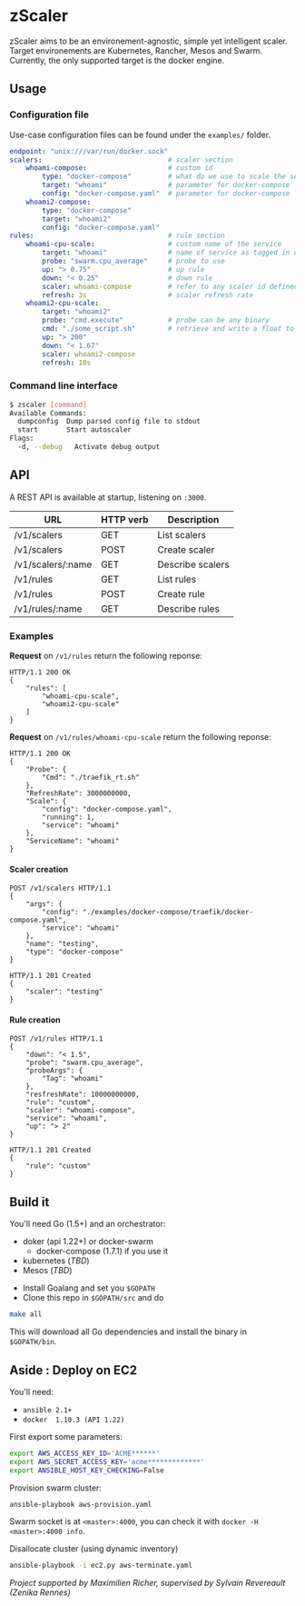 zScaler
=======

zScaler aims to be an environement-agnostic, simple yet intelligent scaler.
Target environements are Kubernetes, Rancher, Mesos and Swarm.
Currently, the only supported target is the docker engine.

Usage
-----

### Configuration file

Use-case configuration files can be found under the `examples/` folder.

```YAML
endpoint: "unix:///var/run/docker.sock"
scalers:                               # scaler section
    whoami-compose:                    # custom id
        type: "docker-compose"         # what do we use to scale the service ?
        target: "whoami"               # parameter for docker-compose
        config: "docker-compose.yaml"  # parameter for docker-compose
    whoami2-compose:
        type: "docker-compose"
        target: "whoami2"
        config: "docker-compose.yaml"
rules:                                 # rule section
    whoami-cpu-scale:                  # custom name of the service
        target: "whoami"               # name of service as tagged in orchestrator
        probe: "swarm.cpu_average"     # probe to use
        up: "> 0.75"                   # up rule
        down: "< 0.25"                 # down rule
        scaler: whoami-compose         # refer to any scaler id defined above
        refresh: 3s                    # scaler refresh rate
    whoami2-cpu-scale:
        target: "whoami2"
        probe: "cmd.execute"           # probe can be any binary
        cmd: "./some_script.sh"        # retrieve and write a float to stdout
        up: "> 200"
        down: "< 1.67"
        scaler: whoami2-compose
        refresh: 10s
```

### Command line interface

```BASH
$ zscaler [command]
Available Commands:
  dumpconfig  Dump parsed config file to stdout
  start       Start autoscaler
Flags:
  -d, --debug   Activate debug output
```

API
---

A REST API is available at startup, listening on `:3000`.

URL                | HTTP verb | Description
-------------------|-----------|------
/v1/scalers        | GET       | List scalers
/v1/scalers        | POST      | Create scaler
/v1/scalers/:name  | GET       | Describe scalers
/v1/rules          | GET       | List rules
/v1/rules          | POST      | Create rule
/v1/rules/:name    | GET       | Describe rules

### Examples

**Request** on `/v1/rules` return the following reponse:

```HTTP
HTTP/1.1 200 OK
{
    "rules": [
        "whoami-cpu-scale",
        "whoami2-cpu-scale"
    ]
}
```

**Request** on `/v1/rules/whoami-cpu-scale` return the following reponse:

```HTTP
HTTP/1.1 200 OK
{
    "Probe": {
        "Cmd": "./traefik_rt.sh"
    },
    "RefreshRate": 3000000000,
    "Scale": {
        "config": "docker-compose.yaml",
        "running": 1,
        "service": "whoami"
    },
    "ServiceName": "whoami"
}

```

#### Scaler creation

```HTTP
POST /v1/scalers HTTP/1.1
{
    "args": {
        "config": "./examples/docker-compose/traefik/docker-compose.yaml",
        "service": "whoami"
    },
    "name": "testing",
    "type": "docker-compose"
}

HTTP/1.1 201 Created
{
    "scaler": "testing"
}
```

#### Rule creation

```HTTP
POST /v1/rules HTTP/1.1
{
    "down": "< 1.5",
    "probe": "swarm.cpu_average",
    "probeArgs": {
        "Tag": "whoami"
    },
    "resfreshRate": 10000000000,
    "rule": "custom",
    "scaler": "whoami-compose",
    "service": "whoami",
    "up": "> 2"
}

HTTP/1.1 201 Created
{
    "rule": "custom"
}
```

Build it
--------

You'll need Go (1.5+) and an orchestrator:
* doker (api 1.22+) or docker-swarm
    * docker-compose (1.7.1) if you use it
* kubernetes (_TBD_)
* Mesos (_TBD_)

- Install Goalang and set you `$GOPATH`
- Clone this repo in `$GOPATH/src` and do
```BASH
make all
```
This will download all Go dependencies and install the binary in `$GOPATH/bin`.

Aside : Deploy on EC2
-------------

You'll need:
- `ansible 2.1+`
- `docker  1.10.3 (API 1.22)`

First export some parameters:
```BASH
export AWS_ACCESS_KEY_ID='ACME******'
export AWS_SECRET_ACCESS_KEY='acme*************'
export ANSIBLE_HOST_KEY_CHECKING=False
```

Provision swarm cluster:
```BASH
ansible-playbook aws-provision.yaml
```

Swarm socket is at `<master>:4000`, you can check it with `docker -H <master>:4000 info`.

Disallocate cluster (using dynamic inventory)
```BASH
ansible-playbook -i ec2.py aws-terminate.yaml
```

_Project supported by Maximilien Richer, supervised by Sylvain Revereault (Zenika Rennes)_
